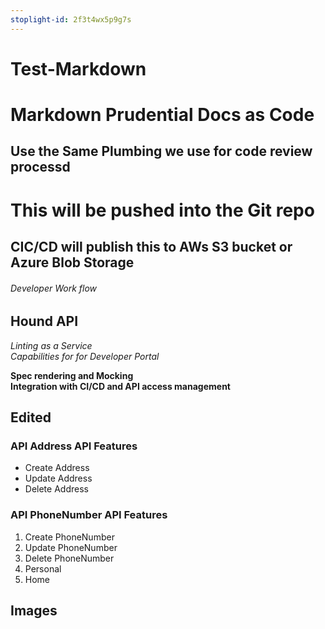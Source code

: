 ```yaml
---
stoplight-id: 2f3t4wx5p9g7s
---
```


# Test-Markdown

# Markdown Prudential Docs as Code

## Use the Same Plumbing we use for code review processd

# This will be pushed into the Git repo
## CIC/CD will publish this to AWs S3 bucket or Azure Blob Storage
###### Developer Work flow

## Hound API

*Linting as a Service*  
_Capabilities for for Developer Portal_

**Spec rendering and Mocking**  
__Integration with CI/CD and API access management__



## Edited

### API Address API Features

* Create Address 
* Update Address
* Delete Address


### API PhoneNumber API Features

1. Create PhoneNumber 
1. Update PhoneNumber 
1. Delete PhoneNumber 
  1. Personal
  1. Home

## Images
